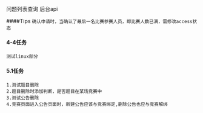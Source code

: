问题列表查询  后台api

####Tips
``确认申请时，当确认了最后一名比赛参赛人员，即比赛人数已满，需修改access状态``

#### 4-4任务
``
测试linux部分
``
#### 5.1任务
````
1.测试题目删除
2.题目删除时添加判断，是否题目在某场竞赛中
3.测试公告删除 
4.竞赛页面进入公告页面时，新建公告应该与竞赛绑定,删除公告也应与竞赛解绑
